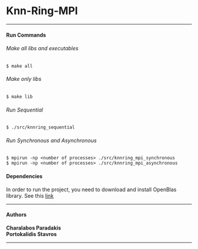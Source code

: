 # Knn-Ring-MPI
---

#### Run Commands

###### Make all libs and executables
```shell
$ make all 
```

###### Make only libs
```shell
$ make lib
```

###### Run Sequential
```shell
$ ./src/knnring_sequential
```

###### Run Synchronous and Asynchronous
```shell
$ mpirun -np <number of processes> ./src/knnring_mpi_synchronous
$ mpirun -np <number of processes> ./src/knnring_mpi_asynchronous
```
#### Dependencies
In order to run the project, you need to download and install OpenBlas library. See this [link](https://www.openblas.net)

---
#### Authors
**Charalabos Paradakis** <br/> 
**Portokalidis Stavros** <br/>

---
